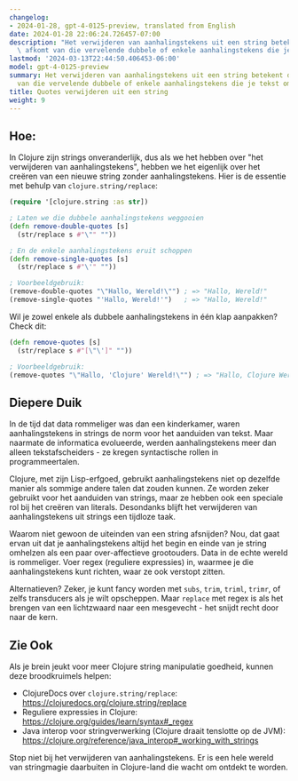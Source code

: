 ```yaml
---
changelog:
- 2024-01-28, gpt-4-0125-preview, translated from English
date: 2024-01-28 22:06:24.726457-07:00
description: "Het verwijderen van aanhalingstekens uit een string betekent dat je\
  \ afkomt van die vervelende dubbele of enkele aanhalingstekens die je tekst omhullen.\u2026"
lastmod: '2024-03-13T22:44:50.406453-06:00'
model: gpt-4-0125-preview
summary: Het verwijderen van aanhalingstekens uit een string betekent dat je afkomt
  van die vervelende dubbele of enkele aanhalingstekens die je tekst omhullen.
title: Quotes verwijderen uit een string
weight: 9
---
```


## Hoe:
In Clojure zijn strings onveranderlijk, dus als we het hebben over "het verwijderen van aanhalingstekens", hebben we het eigenlijk over het creëren van een nieuwe string zonder aanhalingstekens. Hier is de essentie met behulp van `clojure.string/replace`:

```clojure
(require '[clojure.string :as str])

; Laten we die dubbele aanhalingstekens weggooien
(defn remove-double-quotes [s]
  (str/replace s #"\"" ""))

; En de enkele aanhalingstekens eruit schoppen
(defn remove-single-quotes [s]
  (str/replace s #"\'" ""))

; Voorbeeldgebruik:
(remove-double-quotes "\"Hallo, Wereld!\"") ; => "Hallo, Wereld!"
(remove-single-quotes "'Hallo, Wereld!'")   ; => "Hallo, Wereld!"
```
Wil je zowel enkele als dubbele aanhalingstekens in één klap aanpakken? Check dit:

```clojure
(defn remove-quotes [s]
  (str/replace s #"[\"\']" ""))

; Voorbeeldgebruik:
(remove-quotes "\"Hallo, 'Clojure' Wereld!\"") ; => "Hallo, Clojure Wereld!"
```

## Diepere Duik
In de tijd dat data rommeliger was dan een kinderkamer, waren aanhalingstekens in strings de norm voor het aanduiden van tekst. Maar naarmate de informatica evolueerde, werden aanhalingstekens meer dan alleen tekstafscheiders - ze kregen syntactische rollen in programmeertalen.

Clojure, met zijn Lisp-erfgoed, gebruikt aanhalingstekens niet op dezelfde manier als sommige andere talen dat zouden kunnen. Ze worden zeker gebruikt voor het aanduiden van strings, maar ze hebben ook een speciale rol bij het creëren van literals. Desondanks blijft het verwijderen van aanhalingstekens uit strings een tijdloze taak.

Waarom niet gewoon de uiteinden van een string afsnijden? Nou, dat gaat ervan uit dat je aanhalingstekens altijd het begin en einde van je string omhelzen als een paar over-affectieve grootouders. Data in de echte wereld is rommeliger. Voer regex (reguliere expressies) in, waarmee je die aanhalingstekens kunt richten, waar ze ook verstopt zitten.

Alternatieven? Zeker, je kunt fancy worden met `subs`, `trim`, `triml`, `trimr`, of zelfs transducers als je wilt opscheppen. Maar `replace` met regex is als het brengen van een lichtzwaard naar een mesgevecht - het snijdt recht door naar de kern.

## Zie Ook
Als je brein jeukt voor meer Clojure string manipulatie goedheid, kunnen deze broodkruimels helpen:

- ClojureDocs over `clojure.string/replace`: https://clojuredocs.org/clojure.string/replace
- Reguliere expressies in Clojure: https://clojure.org/guides/learn/syntax#_regex
- Java interop voor stringverwerking (Clojure draait tenslotte op de JVM): https://clojure.org/reference/java_interop#_working_with_strings

Stop niet bij het verwijderen van aanhalingstekens. Er is een hele wereld van stringmagie daarbuiten in Clojure-land die wacht om ontdekt te worden.
